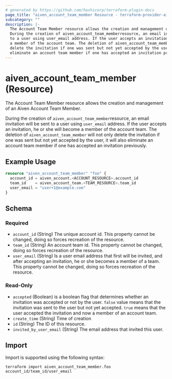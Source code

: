 ```yaml
---
# generated by https://github.com/hashicorp/terraform-plugin-docs
page_title: "aiven_account_team_member Resource - terraform-provider-aiven"
subcategory: ""
description: |-
  The Account Team Member resource allows the creation and management of an Aiven Account Team Member.
  During the creation of aiven_account_team_memberresource, an email invitation will be sent
  to a user using user_email address. If the user accepts an invitation, he or she will become
  a member of the account team. The deletion of aiven_account_team_member will not only
  delete the invitation if one was sent but not yet accepted by the user, it will also
  eliminate an account team member if one has accepted an invitation previously.
---
```


# aiven_account_team_member (Resource)

The Account Team Member resource allows the creation and management of an Aiven Account Team Member.

During the creation of `aiven_account_team_member`resource, an email invitation will be sent
to a user using `user_email` address. If the user accepts an invitation, he or she will become
a member of the account team. The deletion of `aiven_account_team_member` will not only
delete the invitation if one was sent but not yet accepted by the user, it will also 
eliminate an account team member if one has accepted an invitation previously.

## Example Usage

```terraform
resource "aiven_account_team_member" "foo" {
  account_id = aiven_account.<ACCOUNT_RESOURCE>.account_id
  team_id    = aiven_account_team.<TEAM_RESOURCE>.team_id
  user_email = "user+1@example.com"
}
```

<!-- schema generated by tfplugindocs -->
## Schema

### Required

- `account_id` (String) The unique account id. This property cannot be changed, doing so forces recreation of the resource.
- `team_id` (String) An account team id. This property cannot be changed, doing so forces recreation of the resource.
- `user_email` (String) Is a user email address that first will be invited, and after accepting an invitation, he or she becomes a member of a team. This property cannot be changed, doing so forces recreation of the resource.

### Read-Only

- `accepted` (Boolean) is a boolean flag that determines whether an invitation was accepted or not by the user. `false` value means that the invitation was sent to the user but not yet accepted. `true` means that the user accepted the invitation and now a member of an account team.
- `create_time` (String) Time of creation
- `id` (String) The ID of this resource.
- `invited_by_user_email` (String) The email address that invited this user.

## Import

Import is supported using the following syntax:

```shell
terraform import aiven_account_team_member.foo account_id/team_id/user_email
```
